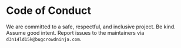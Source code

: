# Code of Conduct

We are committed to a safe, respectful, and inclusive project. Be kind. Assume good intent.
Report issues to the maintainers via `d3n14ld15k@bugcrowdninja.com`.
